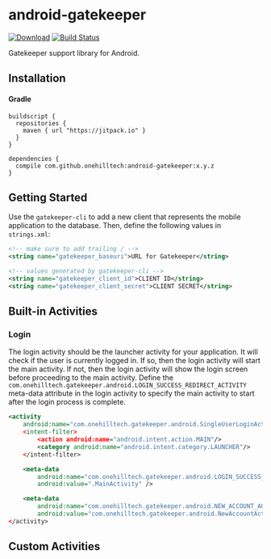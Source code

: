 android-gatekeeper
==================

[![Download](https://jitpack.io/v/onehilltech/android-gatekeeper.svg)](https://jitpack.io/#onehilltech/android-gatekeeper)
[![Build Status](https://travis-ci.org/onehilltech/android-gatekeeper.svg)](https://travis-ci.org/onehilltech/android-gatekeeper)

Gatekeeper support library for Android.

## Installation

#### Gradle

```
buildscript {
  repositories {
    maven { url "https://jitpack.io" }
  }
}

dependencies {
  compile com.github.onehilltech:android-gatekeeper:x.y.z
}
```

## Getting Started

Use the `gatekeeper-cli` to add a new client that represents the mobile application to 
the database. Then, define the following values in `strings.xml`:

```xml
<!-- make sure to add trailing / -->
<string name="gatekeeper_baseuri">URL for Gatekeeper</string>

<!-- values generated by gatekeeper-cli -->
<string name="gatekeeper_client_id">CLIENT ID</string>
<string name="gatekeeper_client_secret">CLIENT SECRET</string>
```

## Built-in Activities

### Login

The login activity should be the launcher activity for your application. It will
check if the user is currently logged in. If so, then the login activity will
start the main activity. If not, then the login activity will show the login screen
before proceeding to the main activity. Define the 
`com.onehilltech.gatekeeper.android.LOGIN_SUCCESS_REDIRECT_ACTIVITY` meta-data
attribute in the login activity to specify the main activity to start after
the login process is complete.

```xml
<activity
    android:name="com.onehilltech.gatekeeper.android.SingleUserLoginActivity"
    <intent-filter>
        <action android:name="android.intent.action.MAIN"/>
        <category android:name="android.intent.category.LAUNCHER"/>
    </intent-filter>

    <meta-data
        android:name="com.onehilltech.gatekeeper.android.LOGIN_SUCCESS_REDIRECT_ACTIVITY"
        android:value=".MainActivity" />

    <meta-data
        android:name="com.onehilltech.gatekeeper.android.NEW_ACCOUNT_ACTIVITY"
        android:value="com.onehilltech.gatekeeper.android.NewAccountActivity" />
</activity>
```

## Custom Activities

